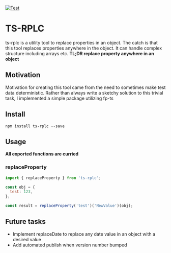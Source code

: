 [![Test](https://github.com/jarkkoSky/ts-rplc/actions/workflows/test.yml/badge.svg)](https://github.com/jarkkoSky/ts-rplc/actions/workflows/test.yml)

# TS-RPLC

ts-rplc is a utility tool to replace properties in an object.
The catch is that this tool replaces properties anywhere in the object. It can handle complex structure including arrays etc. <b>TL;DR replace property anywhere in an object</b>

## Motivation

Motivation for creating this tool came from the need to sometimes make test data deterministic. Rather than always write a sketchy solution to this trivial task, I implemented a simple package utilizing fp-ts

## Install

`npm install ts-rplc --save`

## Usage

<b>All exported functions are curried</b>

### replaceProperty

```javascript
import { replaceProperty } from 'ts-rplc';

const obj = {
  test: 123,
};

const result = replaceProperty('test')('NewValue')(obj);
```

## Future tasks

- Implement replaceDate to replace any date value in an object with a desired value
- Add automated publish when version number bumped
